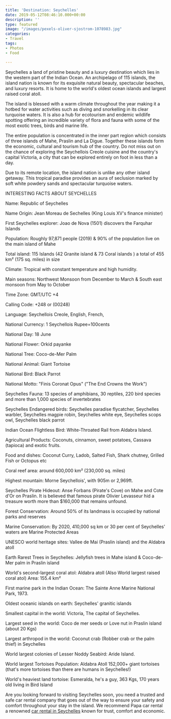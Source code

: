 ```yaml
---
title: 'Destination: Seychelles'
date: 2019-05-12T08:46:10.000+00:00
description: ''
type: featured
image: "/images/pexels-oliver-sjostrom-1078983.jpg"
categories:
- Travel
tags:
- Photos
- Food

---
```

Seychelles a land of pristine beauty and a luxury destination which lies in the western part of the Indian Ocean. An archipelago of 115 islands, the island nation is known for its exquisite natural beauty, spectacular beaches, and luxury resorts. It is home to the world's oldest ocean islands and largest raised coral atoll.

The island is blessed with a warm climate throughout the year making it a hotbed for water activities such as diving and snorkelling in its clear turquoise waters. It is also a hub for ecotourism and endemic wildlife spotting offering an incredible variety of flora and fauna with some of the most exotic trees, birds and marine life.

The entire population is concentrated in the inner part region which consists of three islands of Mahe, Praslin and La Digue. Together these islands form the economic, cultural and tourism hub of the country. Do not miss out on the chance of exploring the Seychellois Creole cuisine and the country's capital Victoria, a city that can be explored entirely on foot in less than a day.

Due to its remote location, the island nation is unlike any other island getaway. This tropical paradise provides an aura of seclusion marked by soft white powdery sands and spectacular turquoise waters.

INTERESTING FACTS ABOUT SEYCHELLES

Name: Republic of Seychelles

Name Origin: Jean Moreau de Sechelles (King Louis XV's finance minister)

First Seychelles explorer: Joao de Nova (1501) discovers the Farquhar Islands

Population: Roughly 97,871 people (2019) & 90% of the population live on the main island of Mahe

Total island: 115 Islands (42 Granite island & 73 Coral islands ) a total of 455 km² (175 sq. miles) in size

Climate: Tropical with constant temperature and high humidity.

Main seasons: Northwest Monsoon from December to March & South east monsoon from May to October

Time Zone: GMT/UTC +4

Calling Code: +248 or (00248)

Language: Seychellois Creole, English, French,

National Currency: 1 Seychellois Rupee=100cents

National Day: 18 June

National Flower: Orkid payanke

National Tree: Coco-de-Mer Palm

National Animal: Giant Tortoise

National Bird: Black Parrot

National Motto: "Finis Coronat Opus" ("The End Crowns the Work")

Seychelles Fauna: 13 species of amphibians, 30 reptiles, 220 bird species and more than 1,000 species of invertebrates

Seychelles Endangered birds: Seychelles paradise flycatcher, Seychelles warbler, Seychelles magpie robin, Seychelles white eye, Seychelles scops owl, Seychelles black parrot

Indian Ocean Flightless Bird: White-Throated Rail from Aldabra Island.

Agricultural Products: Coconuts, cinnamon, sweet potatoes, Cassava (tapioca) and exotic fruits.

Food and dishes: Coconut Curry, Ladob, Salted Fish, Shark chutney, Grilled Fish or Octopus etc

Coral reef area: around 600,000 km² (230,000 sq. miles)

Highest mountain: Morne Seychellois', with 905m or 2,969ft.

Seychelles Pirate Hideout: Anse Forbans (Pirate's Cove) on Mahe and Cote d'Or on Praslin. It is believed that famous pirate Olivier Levasseur hid a treasure worth more than $160,000 that remains unfound.

Forest Conservation: Around 50% of its landmass is occupied by national parks and reserves

Marine Conservation: By 2020, 410,000 sq km or 30 per cent of Seychelles' waters are Marine Protected Areas

UNESCO world heritage sites: Vallee de Mai (Praslin island) and the Aldabra atoll

Earth Rarest Trees in Seychelles: Jellyfish trees in Mahe island & Coco-de-Mer palm in Praslin island

World's second-largest coral atol: Aldabra atoll (Also World largest raised coral atol) Area: 155.4 km²

First marine park in the Indian Ocean: The Sainte Anne Marine National Park, 1973.

Oldest oceanic islands on earth: Seychelles' granitic islands

Smallest capital in the world: Victoria, The capital of Seychelles.

Largest seed in the world: Coco de mer seeds or Love nut in Praslin island (about 20 Kgs)

Largest arthropod in the world: Coconut crab (Robber crab or the palm thief) in Seychelles

World largest colonies of Lesser Noddy Seabird: Aride Island.

World largest Tortoises Population: Aldabra Atoll 152,000+ giant tortoises (that's more tortoises than there are humans in Seychelles!)

World's heaviest land tortoise: Esmeralda, he's a guy, 363 Kgs, 170 years old living in Bird Island

Are you looking forward to visiting Seychelles soon, you need a trusted and safe car rental company that goes out of the way to ensure your safety and comfort throughout your stay in the island. We recommend Papa car rental a renowned [car rental in Seychelles](https://papacarrental.com/) known for trust, comfort and economic.